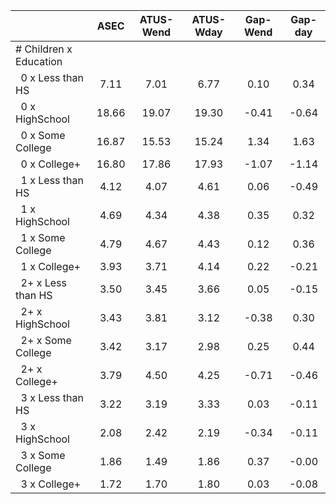 
|                      |         ASEC |    ATUS-Wend |    ATUS-Wday |     Gap-Wend |      Gap-day |
| -------------------- | :----------: | :----------: | :----------: | :----------: | :----------: |
| # Children x Education |              |              |              |              |              |
| &nbsp;&nbsp;0 x Less than HS |         7.11 |         7.01 |         6.77 |         0.10 |         0.34 |
| &nbsp;&nbsp;0 x HighSchool |        18.66 |        19.07 |        19.30 |        -0.41 |        -0.64 |
| &nbsp;&nbsp;0 x Some College |        16.87 |        15.53 |        15.24 |         1.34 |         1.63 |
| &nbsp;&nbsp;0 x College+ |        16.80 |        17.86 |        17.93 |        -1.07 |        -1.14 |
| &nbsp;&nbsp;1 x Less than HS |         4.12 |         4.07 |         4.61 |         0.06 |        -0.49 |
| &nbsp;&nbsp;1 x HighSchool |         4.69 |         4.34 |         4.38 |         0.35 |         0.32 |
| &nbsp;&nbsp;1 x Some College |         4.79 |         4.67 |         4.43 |         0.12 |         0.36 |
| &nbsp;&nbsp;1 x College+ |         3.93 |         3.71 |         4.14 |         0.22 |        -0.21 |
| &nbsp;&nbsp;2+ x Less than HS |         3.50 |         3.45 |         3.66 |         0.05 |        -0.15 |
| &nbsp;&nbsp;2+ x HighSchool |         3.43 |         3.81 |         3.12 |        -0.38 |         0.30 |
| &nbsp;&nbsp;2+ x Some College |         3.42 |         3.17 |         2.98 |         0.25 |         0.44 |
| &nbsp;&nbsp;2+ x College+ |         3.79 |         4.50 |         4.25 |        -0.71 |        -0.46 |
| &nbsp;&nbsp;3 x Less than HS |         3.22 |         3.19 |         3.33 |         0.03 |        -0.11 |
| &nbsp;&nbsp;3 x HighSchool |         2.08 |         2.42 |         2.19 |        -0.34 |        -0.11 |
| &nbsp;&nbsp;3 x Some College |         1.86 |         1.49 |         1.86 |         0.37 |        -0.00 |
| &nbsp;&nbsp;3 x College+ |         1.72 |         1.70 |         1.80 |         0.03 |        -0.08 |

